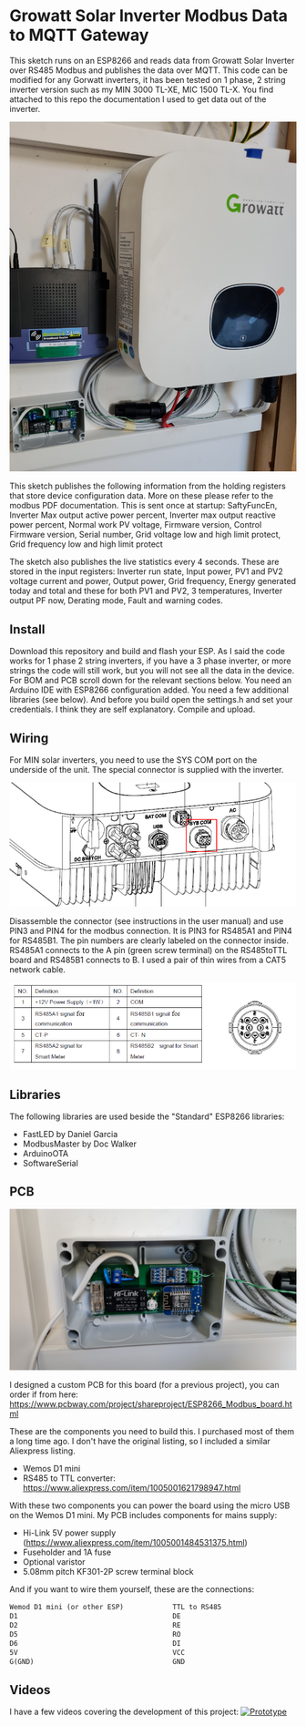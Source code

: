 # Growatt Solar Inverter Modbus Data to MQTT Gateway
This sketch runs on an ESP8266 and reads data from Growatt Solar Inverter over RS485 Modbus and publishes the data over MQTT. This code can be modified for any Gorwatt inverters, it has been tested on 1 phase, 2 string inverter version such as my MIN 3000 TL-XE, MIC 1500 TL-X. You find attached to this repo the documentation I used to get data out of the inverter.

![Setup](/img/setup.jpg)

This sketch publishes the following information from the holding registers that store device configuration data. More on these please refer to the modbus PDF documentation. This is sent once at startup:
SaftyFuncEn, Inverter Max output active power percent, Inverter max output reactive power percent, Normal work PV voltage, Firmware version, Control Firmware version, Serial number, Grid voltage low and high limit protect, Grid frequency low and high limit protect

The sketch also publishes the live statistics every 4 seconds. These are stored in the input registers:
Inverter run state, Input power, PV1 and PV2 voltage current and power, Output power, Grid frequency, Energy generated today and total and these for both PV1 and PV2, 3 temperatures, Inverter output PF now, Derating mode, Fault and warning codes.

## Install
Download this repository and build and flash your ESP. As I said the code works for 1 phase 2 string inverters, if you have a 3 phase inverter, or more strings the code will still work, but you will not see all the data in the device. For BOM and PCB scroll down for the relevant sections below.
You need an Arduino IDE with ESP8266 configuration added. You need a few additional libraries (see below). And before you build open the settings.h and set your credentials. I think they are self explanatory. Compile and upload.

## Wiring
For MIN solar inverters, you need to use the SYS COM port on the underside of the unit. The special connector is supplied with the inverter.

![Port](/img/comsysport.png)

Disassemble the connector (see instructions in the user manual) and use PIN3 and PIN4 for the modbus connection. It is PIN3 for RS485A1 and PIN4 for RS485B1. The pin numbers are clearly labeled on the connector inside. RS485A1 connects to the A pin (green screw terminal) on the RS485toTTL board and RS485B1 connects to B. I used a pair of thin wires from a CAT5 network cable.

![Pins](/img/portpins.png)

## Libraries
The following libraries are used beside the "Standard" ESP8266 libraries:
- FastLED by Daniel Garcia
- ModbusMaster by Doc Walker
- ArduinoOTA
- SoftwareSerial

## PCB

![Board](/img/board.jpg)

I designed a custom PCB for this board (for a previous project), you can order if from here: https://www.pcbway.com/project/shareproject/ESP8266_Modbus_board.html

These are the components you need to build this. I purchased most of them a long time ago. I don't have the original listing, so I included a similar Aliexpress listing.
- Wemos D1 mini
- RS485 to TTL converter: https://www.aliexpress.com/item/1005001621798947.html

With these two components you can power the board using the micro USB on the Wemos D1 mini. My PCB includes components for mains supply:
- Hi-Link 5V power supply (https://www.aliexpress.com/item/1005001484531375.html)
- Fuseholder and 1A fuse
- Optional varistor
- 5.08mm pitch KF301-2P screw terminal block

And if you want to wire them yourself, these are the connections:
```
Wemod D1 mini (or other ESP)            TTL to RS485
D1                                      DE
D2                                      RE
D5                                      RO
D6                                      DI
5V                                      VCC
G(GND)                                  GND
```

## Videos

I have a few videos covering the development of this project:
[![Prototype](https://img.youtube.com/vi/Mz1dJGthIJk/0.jpg)](https://www.youtube.com/watch?v=Mz1dJGthIJk)
